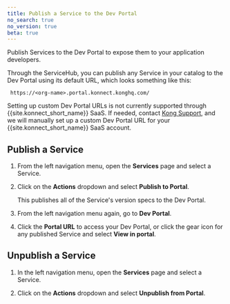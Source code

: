 ```yaml
---
title: Publish a Service to the Dev Portal
no_search: true
no_version: true
beta: true
---
```


Publish Services to the Dev Portal to expose them to your application
developers.

Through the ServiceHub, you can publish any Service in your catalog to the Dev
Portal using its default URL, which looks something like this:

```
 https://<org-name>.portal.konnect.konghq.com/
 ```

Setting up custom Dev Portal URLs is not currently supported through
{{site.konnect_short_name}} SaaS. If needed,
contact [Kong Support](https://support.konghq.com/), and we will manually set up
a custom Dev Portal URL for your {{site.konnect_short_name}} SaaS account.

## Publish a Service

1. From the left navigation menu, open the **Services** page and select a
Service.

2. Click on the **Actions** dropdown and select **Publish to Portal**.

    This publishes all of the Service's version specs to the Dev Portal.

3. From the left navigation menu again, go to **Dev Portal**.

4. Click the **Portal URL** to access your Dev Portal, or click the gear icon for
any published Service and select **View in portal**.

## Unpublish a Service

1. In the left navigation menu, open the **Services** page and select a Service.

2. Click on the **Actions** dropdown and select **Unpublish from Portal**.

